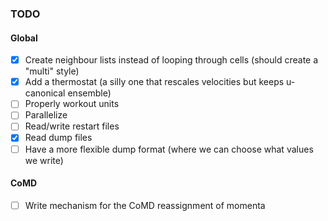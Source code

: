 ### TODO

#### Global

- [x] Create neighbour lists instead of looping through cells (should create a "multi" style)
- [x] Add a thermostat (a silly one that rescales velocities but keeps u-canonical ensemble)
- [ ] Properly workout units
- [ ] Parallelize
- [ ] Read/write restart files
- [x] Read dump files
- [ ] Have a more flexible dump format (where we can choose what values we write)

#### CoMD
- [ ] Write mechanism for the CoMD reassignment of momenta
